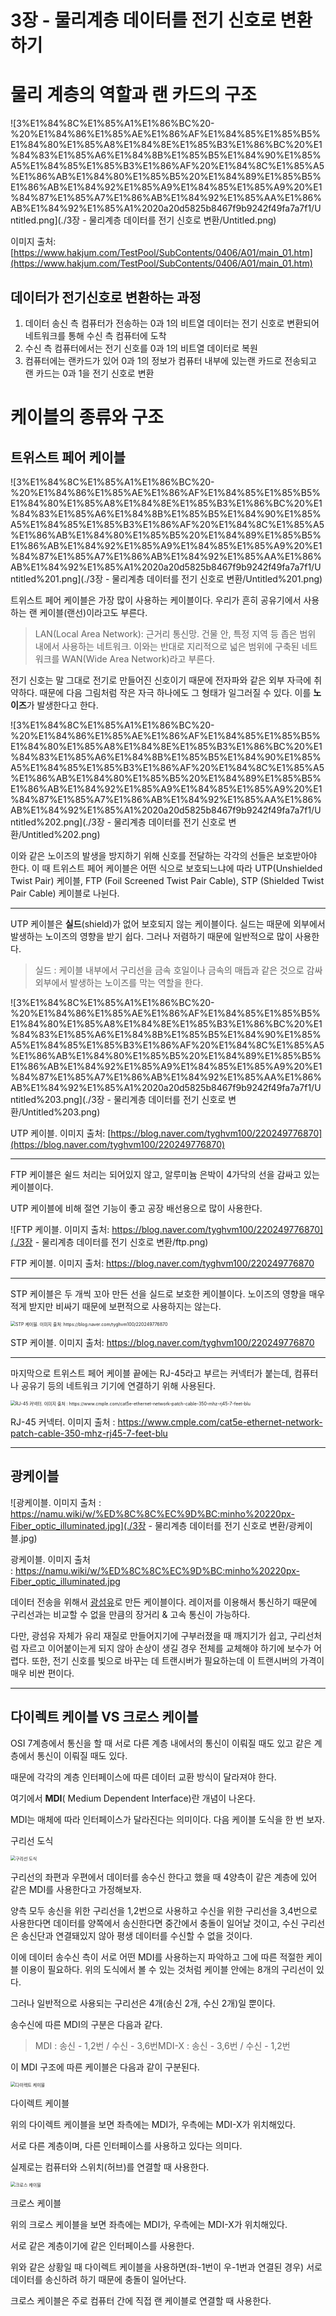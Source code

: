 # 3장 - 물리계층 데이터를 전기 신호로 변환하기

# 물리 계층의 역할과 랜 카드의 구조

![3%E1%84%8C%E1%85%A1%E1%86%BC%20-%20%E1%84%86%E1%85%AE%E1%86%AF%E1%84%85%E1%85%B5%E1%84%80%E1%85%A8%E1%84%8E%E1%85%B3%E1%86%BC%20%E1%84%83%E1%85%A6%E1%84%8B%E1%85%B5%E1%84%90%E1%85%A5%E1%84%85%E1%85%B3%E1%86%AF%20%E1%84%8C%E1%85%A5%E1%86%AB%E1%84%80%E1%85%B5%20%E1%84%89%E1%85%B5%E1%86%AB%E1%84%92%E1%85%A9%E1%84%85%E1%85%A9%20%E1%84%87%E1%85%A7%E1%86%AB%E1%84%92%E1%85%AA%E1%86%AB%E1%84%92%E1%85%A1%2020a20d5825b8467f9b9242f49fa7a7f1/Untitled.png](./3장 - 물리계층 데이터를 전기 신호로 변환/Untitled.png)

이미지 출처: [https://www.hakjum.com/TestPool/SubContents/0406/A01/main_01.htm](https://www.hakjum.com/TestPool/SubContents/0406/A01/main_01.htm)



## 데이터가 전기신호로 변환하는 과정

1. 데이터 송신 측 컴퓨터가 전송하는 0과 1의 비트열 데이터는 전기 신호로 변환되어 네트워크를 통해 수신 측 컴퓨터에 도착
2. 수신 측 컴퓨터에서는 전기 신호를 0과 1의 비트열 데이터로 복원
3. 컴퓨터에는 랜카드가 있어 0과 1의 정보가 컴퓨터 내부에 있는랜 카드로 전송되고 랜 카드는 0과 1을 전기 신호로 변환



# 케이블의 종류와 구조

## 트위스트 페어 케이블

![3%E1%84%8C%E1%85%A1%E1%86%BC%20-%20%E1%84%86%E1%85%AE%E1%86%AF%E1%84%85%E1%85%B5%E1%84%80%E1%85%A8%E1%84%8E%E1%85%B3%E1%86%BC%20%E1%84%83%E1%85%A6%E1%84%8B%E1%85%B5%E1%84%90%E1%85%A5%E1%84%85%E1%85%B3%E1%86%AF%20%E1%84%8C%E1%85%A5%E1%86%AB%E1%84%80%E1%85%B5%20%E1%84%89%E1%85%B5%E1%86%AB%E1%84%92%E1%85%A9%E1%84%85%E1%85%A9%20%E1%84%87%E1%85%A7%E1%86%AB%E1%84%92%E1%85%AA%E1%86%AB%E1%84%92%E1%85%A1%2020a20d5825b8467f9b9242f49fa7a7f1/Untitled%201.png](./3장 - 물리계층 데이터를 전기 신호로 변환/Untitled%201.png)

트위스트 페어 케이블은 가장 많이 사용하는 케이블이다. 우리가 흔히 공유기에서 사용하는 랜 케이블(랜선)이라고도 부른다.

> LAN(Local Area Network): 근거리 통신망. 건물 안, 특정 지역 등 좁은 범위 내에서 사용하는 네트워크. 이와는 반대로 지리적으로 넓은 범위에 구축된 네트워크를 WAN(Wide Area Network)라고 부른다.

전기 신호는 말 그대로 전기로 만들어진 신호이기 때문에 전자파와 같은 외부 자극에 취약하다. 때문에 다음 그림처럼 작은 자극 하나에도 그 형태가 일그러질 수 있다. 이를 **노이즈**가 발생한다고 한다.

![3%E1%84%8C%E1%85%A1%E1%86%BC%20-%20%E1%84%86%E1%85%AE%E1%86%AF%E1%84%85%E1%85%B5%E1%84%80%E1%85%A8%E1%84%8E%E1%85%B3%E1%86%BC%20%E1%84%83%E1%85%A6%E1%84%8B%E1%85%B5%E1%84%90%E1%85%A5%E1%84%85%E1%85%B3%E1%86%AF%20%E1%84%8C%E1%85%A5%E1%86%AB%E1%84%80%E1%85%B5%20%E1%84%89%E1%85%B5%E1%86%AB%E1%84%92%E1%85%A9%E1%84%85%E1%85%A9%20%E1%84%87%E1%85%A7%E1%86%AB%E1%84%92%E1%85%AA%E1%86%AB%E1%84%92%E1%85%A1%2020a20d5825b8467f9b9242f49fa7a7f1/Untitled%202.png](./3장 - 물리계층 데이터를 전기 신호로 변환/Untitled%202.png)

이와 같은 노이즈의 발생을 방지하기 위해 신호를 전달하는 각각의 선들은 보호받아야 한다. 이 때 트위스트 페어 케이블은 어떤 식으로 보호되느냐에 따라 UTP(Unshielded Twist Pair) 케이블, FTP (Foil Screened Twist Pair Cable), STP (Shielded Twist Pair Cable) 케이블로 나뉜다.



---

UTP 케이블은 **실드**(shield)가 없어 보호되지 않는 케이블이다. 실드는 때문에 외부에서 발생하는 노이즈의 영향을 받기 쉽다. 그러나 저렴하기 때문에 일반적으로 많이 사용한다.

> 실드 : 케이블 내부에서 구리선을 금속 호일이나 금속의 매듭과 같은 것으로 감싸 외부에서 발생하는 노이즈를 막는 역할을 한다.

![3%E1%84%8C%E1%85%A1%E1%86%BC%20-%20%E1%84%86%E1%85%AE%E1%86%AF%E1%84%85%E1%85%B5%E1%84%80%E1%85%A8%E1%84%8E%E1%85%B3%E1%86%BC%20%E1%84%83%E1%85%A6%E1%84%8B%E1%85%B5%E1%84%90%E1%85%A5%E1%84%85%E1%85%B3%E1%86%AF%20%E1%84%8C%E1%85%A5%E1%86%AB%E1%84%80%E1%85%B5%20%E1%84%89%E1%85%B5%E1%86%AB%E1%84%92%E1%85%A9%E1%84%85%E1%85%A9%20%E1%84%87%E1%85%A7%E1%86%AB%E1%84%92%E1%85%AA%E1%86%AB%E1%84%92%E1%85%A1%2020a20d5825b8467f9b9242f49fa7a7f1/Untitled%203.png](./3장 - 물리계층 데이터를 전기 신호로 변환/Untitled%203.png)

UTP 케이블. 이미지 출처: [https://blog.naver.com/tyghvm100/220249776870](https://blog.naver.com/tyghvm100/220249776870)

---

FTP 케이블은 쉴드 처리는 되어있지 않고, 알루미늄 은박이 4가닥의 선을 감싸고 있는 케이블이다.

UTP 케이블에 비해 절연 기능이 좋고 공장 배선용으로 많이 사용한다.

![FTP 케이블. 이미지 출처: https://blog.naver.com/tyghvm100/220249776870](./3장 - 물리계층 데이터를 전기 신호로 변환/ftp.png)

FTP 케이블. 이미지 출처: https://blog.naver.com/tyghvm100/220249776870

---

STP 케이블은 두 개씩 꼬아 만든 선을 실드로 보호한 케이블이다. 노이즈의 영향을 매우 적게 받지만 비싸기 때문에 보편적으로 사용하지는 않는다.

<img src="./3장 - 물리계층 데이터를 전기 신호로 변환/stp.png" alt="STP 케이블. 이미지 출처: https://blog.naver.com/tyghvm100/220249776870" style="zoom:50%;" />

STP 케이블. 이미지 출처: https://blog.naver.com/tyghvm100/220249776870

---

마지막으로 트위스트 페어 케이블 끝에는 RJ-45라고 부르는 커넥터가 붙는데, 컴퓨터나 공유기 등의 네트워크 기기에 연결하기 위해 사용된다.

<img src="./3장 - 물리계층 데이터를 전기 신호로 변환/RJ-45.jpeg" alt="RJ-45 커넥터. 이미지 출처 : https://www.cmple.com/cat5e-ethernet-network-patch-cable-350-mhz-rj45-7-feet-blu" style="zoom:50%;" />

RJ-45 커넥터. 이미지 출처 : https://www.cmple.com/cat5e-ethernet-network-patch-cable-350-mhz-rj45-7-feet-blu



---



## **광케이블**

![광케이블. 이미지 출처 : https://namu.wiki/w/%ED%8C%8C%EC%9D%BC:minho%20220px-Fiber_optic_illuminated.jpg](./3장 - 물리계층 데이터를 전기 신호로 변환/광케이블.jpg)

광케이블. 이미지 출처 : https://namu.wiki/w/%ED%8C%8C%EC%9D%BC:minho%20220px-Fiber_optic_illuminated.jpg

데이터 전송을 위해서 [광섬유](https://namu.wiki/w/%EA%B4%91%EC%84%AC%EC%9C%A0)로 만든 케이블이다. 레이저를 이용해서 통신하기 때문에 구리선과는 비교할 수 없을 만큼의 장거리 & 고속 통신이 가능하다.

다만, 광섬유 자체가 유리 재질로 만들어지기에 구부러졌을 때 깨지기가 쉽고, 구리선처럼 자르고 이어붙이는게 되지 않아 손상이 생길 경우 전체를 교체해야 하기에 보수가 어렵다. 또한, 전기 신호를 빛으로 바꾸는 데 트랜시버가 필요하는데 이 트랜시버의 가격이 매우 비싼 편이다.



---



## **다이렉트 케이블 VS 크로스 케이블**

OSI 7계층에서 통신을 할 때 서로 다른 계층 내에서의 통신이 이뤄질 때도 있고 같은 계층에서 통신이 이뤄질 때도 있다. 

때문에 각각의 계층 인터페이스에 따른 데이터 교환 방식이 달라져야 한다. 

여기에서 **MDI**( Medium Dependent Interface)란 개념이 나온다. 

MDI는 매체에 따라 인터페이스가 달라진다는 의미이다. 다음 케이블 도식을 한 번 보자.

구리선 도식

<img src="./3장 - 물리계층 데이터를 전기 신호로 변환/케이블.png" alt="구리선 도식" style="zoom:50%;" />



구리선의 좌편과 우편에서 데이터를 송수신 한다고 했을 때 4양측이 같은 계층에 있어 같은 MDI를 사용한다고 가정해보자. 

양측 모두 송신을 위한 구리선을 1,2번으로 사용하고 수신을 위한 구리선을 3,4번으로 사용한다면 데이터를 양쪽에서 송신한다면 중간에서 충돌이 일어날 것이고, 수신 구리선은 송신단과 연결돼있지 않아 평생 데이터를 수신할 수 없을 것이다.

이에 데이터 송수신 측이 서로 어떤 MDI를 사용하는지 파악하고 그에 따른 적절한 케이블 이용이 필요하다. 위의 도식에서 볼 수 있는 것처럼 케이블 안에는 8개의 구리선이 있다. 

그러나 일반적으로 사용되는 구리선은 4개(송신 2개, 수신 2개)일 뿐이다.

송수신에 따른 MDI의 구분은 다음과 같다.

> MDI : 송신 - 1,2번 / 수신 - 3,6번MDI-X : 송신 - 3,6번 / 수신 - 1,2번

이 MDI 구조에 따른 케이블은 다음과 같이 구분된다.



<img src="./3장 - 물리계층 데이터를 전기 신호로 변환/다이렉트 케이블.png" alt="다이렉트 케이블" style="zoom:50%;" />

다이렉트 케이블

위의 다이렉트 케이블을 보면 좌측에는 MDI가, 우측에는 MDI-X가 위치해있다.

서로 다른 계층이며, 다른 인터페이스를 사용하고 있다는 의미다.

실제로는 컴퓨터와 스위치(허브)를 연결할 때 사용한다.



<img src="./3장 - 물리계층 데이터를 전기 신호로 변환/크로스케이블.png" alt="크로스 케이블" style="zoom:50%;" />

크로스 케이블

위의 크로스 케이블을 보면 좌측에는 MDI가, 우측에는 MDI-X가 위치해있다.

서로 같은 계층이기에 같은 인터페이스를 사용한다.

위와 같은 상황일 때 다이렉트 케이블을 사용하면(좌-1번이 우-1번과 연결된 경우) 서로 데이터를 송신하려 하기 때문에 충돌이 일어난다.

크로스 케이블은 주로 컴퓨터 간에 직접 랜 케이블로 연결할 때 사용한다.